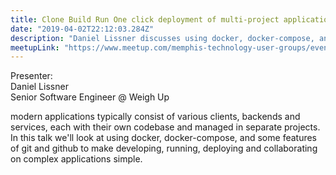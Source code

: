 ```yaml
---
title: Clone Build Run One click deployment of multi-project applications with git and docker
date: "2019-04-02T22:12:03.284Z"
description: "Daniel Lissner discusses using docker, docker-compose, and some features of git and github to make developing, running, deploying and collaborating on complex applications simple."
meetupLink: "https://www.meetup.com/memphis-technology-user-groups/events/hxxpfqyzgbdb/"
---
```


Presenter:  
Daniel Lissner  
Senior Software Engineer @ Weigh Up

modern applications typically consist of various clients, backends and services, each with their own codebase and managed in separate projects. In this talk we'll look at using docker, docker-compose, and some features of git and github to make developing, running, deploying and collaborating on complex applications simple.
